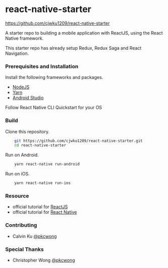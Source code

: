 # react-native-starter

https://github.com/cjwku1209/react-native-starter

A starter repo to building a mobile application with ReactJS, using the React Native framework.

This starter repo has already setup Redux, Redux Saga and React Navigation. 

### Prerequisites and Installation

Install the following frameworks and packages.

- [NodeJS](https://nodejs.org/en/)
- [Yarn](https://yarnpkg.com/en/)
- [Android Studio](https://developer.android.com/studio/)

Follow React Native CLI Quickstart for your OS

### Build

Clone this repository.

```Bash
    git https://github.com/cjwku1209/react-native-starter.git
    cd react-native-starter
```

Run on Android.

```Bash
    yarn react-native run-android
```

Run on iOS.

```Bash
    yarn react-native run-ios
```

### Resource

- official tutorial for [ReactJS](https://reactjs.org/)
- official tutorial for [React Native](https://facebook.github.io/react-native/docs/getting-started)

### Contributing

- Calvin Ku [@pkcwong](https://github.com/cjwku1209)

### Special Thanks

- Christopher Wong [@pkcwong](https://github.com/pkcwong)
